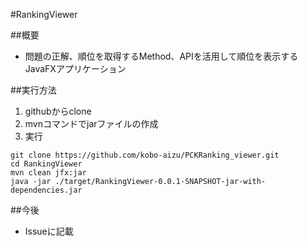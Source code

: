 #RankingViewer

##概要
- 問題の正解、順位を取得するMethod、APIを活用して順位を表示するJavaFXアプリケーション

##実行方法

   1. githubからclone
   2. mvnコマンドでjarファイルの作成
   3. 実行
    
    git clone https://github.com/kobo-aizu/PCKRanking_viewer.git
    cd RankingViewer
    mvn clean jfx:jar
    java -jar ./target/RankingViewer-0.0.1-SNAPSHOT-jar-with-dependencies.jar
    
##今後
- Issueに記載